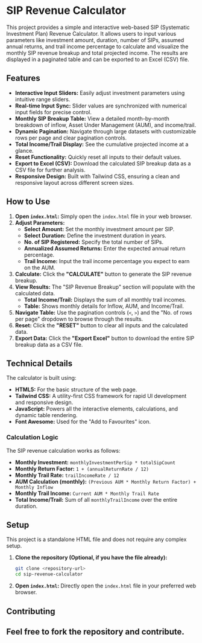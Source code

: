 # SIP Revenue Calculator

This project provides a simple and interactive web-based SIP (Systematic Investment Plan) Revenue Calculator. It allows users to input various parameters like investment amount, duration, number of SIPs, assumed annual returns, and trail income percentage to calculate and visualize the monthly SIP revenue breakup and total projected income. The results are displayed in a paginated table and can be exported to an Excel (CSV) file.

## Features

  * **Interactive Input Sliders:** Easily adjust investment parameters using intuitive range sliders.
  * **Real-time Input Sync:** Slider values are synchronized with numerical input fields for precise control.
  * **Monthly SIP Breakup Table:** View a detailed month-by-month breakdown of inflow, Asset Under Management (AUM), and income/trail.
  * **Dynamic Pagination:** Navigate through large datasets with customizable rows per page and clear pagination controls.
  * **Total Income/Trail Display:** See the cumulative projected income at a glance.
  * **Reset Functionality:** Quickly reset all inputs to their default values.
  * **Export to Excel (CSV):** Download the calculated SIP breakup data as a CSV file for further analysis.
  * **Responsive Design:** Built with Tailwind CSS, ensuring a clean and responsive layout across different screen sizes.

## How to Use

1.  **Open `index.html`:** Simply open the `index.html` file in your web browser.
2.  **Adjust Parameters:**
      * **Select Amount:** Set the monthly investment amount per SIP.
      * **Select Duration:** Define the investment duration in years.
      * **No. of SIP Registered:** Specify the total number of SIPs.
      * **Annualized Assumed Returns:** Enter the expected annual return percentage.
      * **Trail Income:** Input the trail income percentage you expect to earn on the AUM.
3.  **Calculate:** Click the **"CALCULATE"** button to generate the SIP revenue breakup.
4.  **View Results:** The "SIP Revenue Breakup" section will populate with the calculated data.
      * **Total Income/Trail:** Displays the sum of all monthly trail incomes.
      * **Table:** Shows monthly details for Inflow, AUM, and Income/Trail.
5.  **Navigate Table:** Use the pagination controls (`<`, `>`) and the "No. of rows per page" dropdown to browse through the results.
6.  **Reset:** Click the **"RESET"** button to clear all inputs and the calculated data.
7.  **Export Data:** Click the **"Export Excel"** button to download the entire SIP breakup data as a CSV file.

## Technical Details

The calculator is built using:

  * **HTML5:** For the basic structure of the web page.
  * **Tailwind CSS:** A utility-first CSS framework for rapid UI development and responsive design.
  * **JavaScript:** Powers all the interactive elements, calculations, and dynamic table rendering.
  * **Font Awesome:** Used for the "Add to Favourites" icon.

### Calculation Logic

The SIP revenue calculation works as follows:

  * **Monthly Investment:** `monthlyInvestmentPerSip * totalSipCount`
  * **Monthly Return Factor:** `1 + (annualReturnRate / 12)`
  * **Monthly Trail Rate:** `trailIncomeRate / 12`
  * **AUM Calculation (monthly):** `(Previous AUM * Monthly Return Factor) + Monthly Inflow`
  * **Monthly Trail Income:** `Current AUM * Monthly Trail Rate`
  * **Total Income/Trail:** Sum of all `monthlyTrailIncome` over the entire duration.

## Setup

This project is a standalone HTML file and does not require any complex setup.

1.  **Clone the repository (Optional, if you have the file already):**
    ```bash
    git clone <repository-url>
    cd sip-revenue-calculator
    ```
2.  **Open `index.html`:** Directly open the `index.html` file in your preferred web browser.

## Contributing

## Feel free to fork the repository and contribute.
